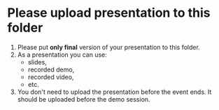 # Please upload presentation to this folder

1. Please put **only final** version of your presentation to this folder.
1. As a presentation you can use:
    * slides,
    * recorded demo,
    * recorded video,
    * etc.
1. You don't need to upload the presentation before the event ends. It should be uploaded before the demo session.
